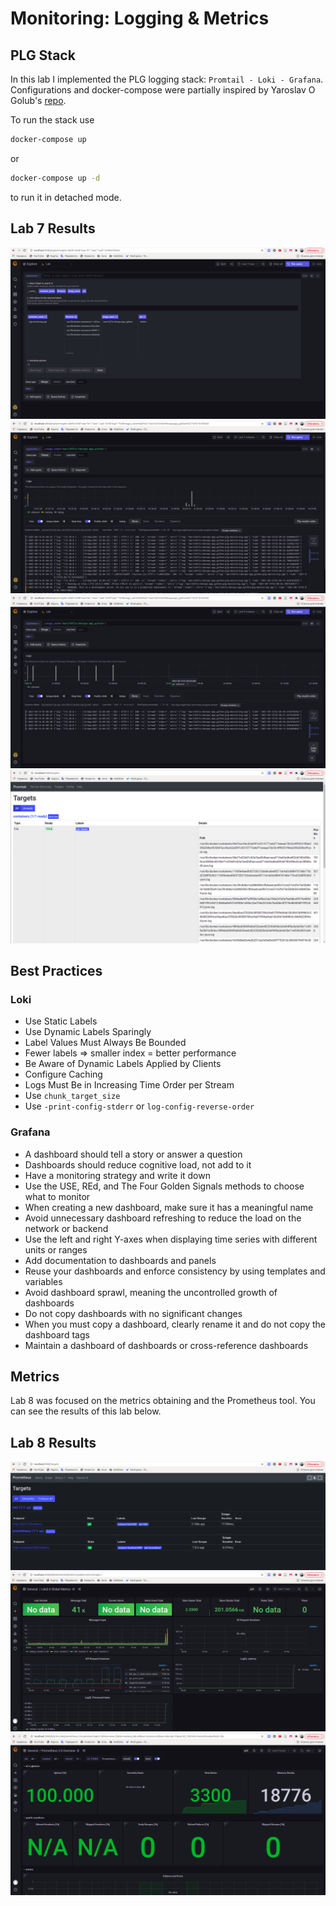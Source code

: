 # Monitoring: Logging & Metrics

## PLG Stack

In this lab I implemented the PLG logging stack: `Promtail - Loki - Grafana`. Configurations and docker-compose were partially inspired by Yaroslav O Golub's [repo](https://github.com/blackrosary/loki-nginx).

To run the stack use

```bash
docker-compose up
```

or

```bash
docker-compose up -d
```

to run it in detached mode.

## Lab 7 Results

![PLG Labels](./images/PLG_labels.png)
![PLG App Logs](./images/PLG_all_app_logs.png)
![PLG App GET Logs](./images/PLG_app_GET_logs.png)
![Promtail targets](./images/Promtail_targets.png)

## Best Practices

### Loki

- Use Static Labels
- Use Dynamic Labels Sparingly
- Label Values Must Always Be Bounded
- Fewer labels => smaller index = better performance
- Be Aware of Dynamic Labels Applied by Clients
- Configure Caching
- Logs Must Be in Increasing Time Order per Stream
- Use `chunk_target_size`
- Use `-print-config-stderr` or `log-config-reverse-order`

### Grafana

- A dashboard should tell a story or answer a question
- Dashboards should reduce cognitive load, not add to it
- Have a monitoring strategy and write it down
- Use the USE, REd, and The Four Golden Signals methods to choose what to monitor
- When creating a new dashboard, make sure it has a meaningful name
- Avoid unnecessary dashboard refreshing to reduce the load on the network or backend
- Use the left and right Y-axes when displaying time series with different units or ranges
- Add documentation to dashboards and panels
- Reuse your dashboards and enforce consistency by using templates and variables
- Avoid dashboard sprawl, meaning the uncontrolled growth of dashboards
- Do not copy dashboards with no significant changes
- When you must copy a dashboard, clearly rename it and do not copy the dashboard tags
- Maintain a dashboard of dashboards or cross-reference dashboards

## Metrics

Lab 8 was focused on the metrics obtaining and the Prometheus tool. You can see the results of this lab below.

## Lab 8 Results

![Prometheus Targets](./images/Prometheus_targets.png)
![Loki Metrics](./images/Loki_metrics.png)
![Prometheus Metrics](./images/Prometheus_metrics.png)
